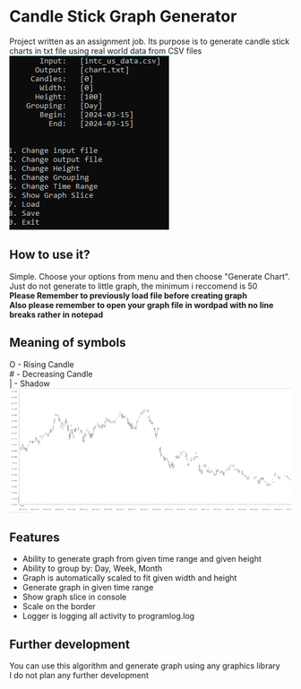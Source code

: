 # Candle Stick Graph Generator
Project written as an assignment job. Its purpose is to generate candle stick charts in txt file using real world data from CSV files  
![Interface screen](interface.png)

## How to use it?
Simple. Choose your options from menu and then choose "Generate Chart".  
Just do not generate to little graph, the minimum i reccomend is 50  
**Please Remember to previously load file before creating graph**  
**Also please remember to open your graph file in wordpad with no line breaks rather in notepad**
## Meaning of symbols
O - Rising Candle  
\# - Decreasing Candle  
| - Shadow  
![Graph screen](graph.png)
## Features
- Ability to generate graph from given time range and given height  
- Ability to group by: Day, Week, Month
- Graph is automatically scaled to fit given width and height
- Generate graph in given time range
- Show graph slice in console  
- Scale on the border
- Logger is logging all activity to programlog.log
## Further development
You can use this algorithm and generate graph using any graphics library  
I do not plan any further development
